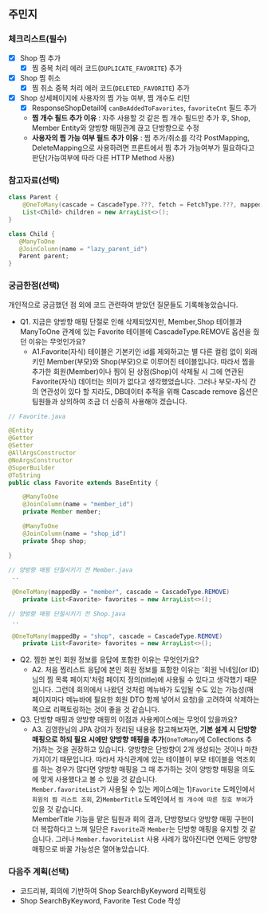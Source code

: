 ## 주민지

### 체크리스트(필수)

- [x] Shop 찜 추가
  - [x] 찜 중복 처리 에러 코드(`DUPLICATE_FAVORITE`) 추가
- [x] Shop 찜 취소
  - [x] 찜 취소 중복 처리 에러 코드(`DELETED_FAVORITE`) 추가
- [x] Shop 상세페이지에 사용자의 찜 가능 여부, 찜 개수도 리턴
   - [x] ResponseShopDetail에 `canBeAddedToFavorites`, `favoriteCnt` 필드 추가
   - **찜 개수 필드 추가 이유** : 자주 사용할 것 같은 찜 개수 필드만 추가 후, Shop, Member Entity와 양방향 매핑관계 끊고 단방향으로 수정
   - **사용자의 찜 가능 여부 필드 추가 이유** : 찜 추가/취소를 각각 PostMapping, DeleteMapping으로 사용하려면 프론트에서 찜 추가 가능여부가 필요하다고 판단(가능여부에 따라 다른 HTTP Method 사용)
### 참고자료(선택)
```java
class Parent {
    @OneToMany(cascade = CascadeType.???, fetch = FetchType.???, mappedBy = "parent")
    List<Child> children = new ArrayList<>();
}

class Child {
   @ManyToOne
   @JoinColumn(name = "lazy_parent_id")
   Parent parent;
}
```
### 궁금한점(선택)
개인적으로 궁금했던 점 외에 코드 관련하여 받았던 질문들도 기록해놓았습니다.
- Q1. 지금은 양방향 매핑 단절로 인해 삭제되었지만, Member,Shop 테이블과 ManyToOne 관계에 있는 Favorite 테이블에 CascadeType.REMOVE 옵션을 줬던 이유는 무엇인가요?
  - A1.Favorite(자식) 테이블은 기본키인 id를 제외하고는 별 다른 컬럼 없이 외래키인 Member(부모)와 Shop(부모)으로 이루어진 테이블입니다. 따라서 찜을 추가한 회원(Member)이나 찜이 된 상점(Shop)이 삭제될 시 그에 연관된 Favorite(자식) 데이터는 의미가 없다고 생각했었습니다. 그러나 부모-자식 간의 연관성이 있다 할 지라도, DB데이터 추적을 위해 Cascade remove 옵션은 팀원들과 상의하여 조금 더 신중히 사용해야 겠습니다. 
```java
// Favorite.java

@Entity
@Getter
@Setter
@AllArgsConstructor
@NoArgsConstructor
@SuperBuilder
@ToString
public class Favorite extends BaseEntity {

    @ManyToOne
    @JoinColumn(name = "member_id")
    private Member member;

    @ManyToOne
    @JoinColumn(name = "shop_id")
    private Shop shop;

}
```
```java
// 양방향 매핑 단절시키기 전 Member.java
 ..
 
 @OneToMany(mappedBy = "member", cascade = CascadeType.REMOVE)
    private List<Favorite> favorites = new ArrayList<>();
```
```java
// 양방향 매핑 단절시키기 전 Shop.java
 ..
 
 @OneToMany(mappedBy = "shop", cascade = CascadeType.REMOVE)
    private List<Favorite> favorites = new ArrayList<>();
```
- Q2. 찜한 본인 회원 정보를 응답에 포함한 이유는 무엇인가요?
  - A2. 처음 찜리스트 응답에 본인 회원 정보를 포함한 이유는 '회원 닉네임(or ID)님의 찜 목록 페이지'처럼 페이지 정의(title)에 사용될 수 있다고 생각했기 때문입니다. 
  그런데 회의에서 나왔던 것처럼 메뉴바가 도입될 수도 있는 가능성(매 페이지마다 메뉴바에 필요한 회원 DTO 함께 넣어서 요청)을 고려하여 삭제하는 쪽으로 리팩토링하는 것이 좋을 것 같습니다.
- Q3. 단방향 매핑과 양방향 매핑의 이점과 사용케이스에는 무엇이 있을까요? 
  - A3. 김영한님의 JPA 강의가 정리된 내용을 참고해보자면, **기본 설계 시 단방향 매핑으로 하되 필요 시에만 양방향 매핑을 추가**(`OneToMany`에 Collections 추가)하는 것을 권장하고 있습니다. 양방향은 단방향이 2개 생성되는 것이나 마찬가지이기 때문입니다. 따라서 자식관계에 있는 테이블이 부모 테이블을 역조회를 하는 경우가 많다면 양방향 매핑을 그 때 추가하는 것이 양방향 매핑을 의도에 맞게 사용했다고 볼 수 있을 것 같습니다. 
  <br> `Member.favoriteList`가 사용될 수 있는 케이스에는 1)`Favorite` 도메인에서 `회원의 찜 리스트 조회`, 2)`MemberTitle` 도메인에서 `찜 개수에 따른 칭호 부여`가 있을 것 같습니다.
<br> MemberTitle 기능을 맡은 팀원과 회의 결과, 단방향보다 양방향 매핑 구현이 더 복잡하다고 느껴 일단은 `Favorite`과 `Member`는 단방향 매핑을 유지할 것 같습니다. 그러나 `Member.favoriteList` 사용 사례가 많아진다면 언제든 양방향 매핑으로 바꿀 가능성은 열어놓았습니다.
### 다음주 계획(선택)         
- 코드리뷰, 회의에 기반하여 Shop SearchByKeyword 리팩토링
- Shop SearchByKeyword, Favorite Test Code 작성
